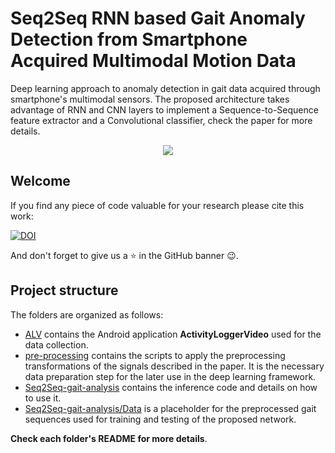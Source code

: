 # Seq2Seq RNN based Gait Anomaly Detection from Smartphone Acquired Multimodal Motion Data
Deep learning approach to anomaly detection in gait data acquired through smartphone's multimodal sensors.
The proposed architecture takes advantage of RNN and CNN layers to implement a Sequence-to-Sequence feature extractor and a Convolutional classifier, check the paper for more details.</br>
<p align="center">
<img src="https://github.com/Soldelli/gait_anomaly_detection/blob/master/ALV/images/teaser_gait_analysis.png">
</p>

## Welcome
If you find any piece of code valuable for your research please cite this work:</br>

[![DOI](https://zenodo.org/badge/DOI/10.5281/zenodo.2648530.svg)](https://doi.org/10.5281/zenodo.2648530)</br>

And don't forget to give us a :star: in the GitHub banner :wink:.

## Project structure
The folders are organized as follows:
- [ALV](https://github.com/Soldelli/gait_anomaly_detection/tree/master/ALV) contains the Android application **ActivityLoggerVideo** used for the data collection.
- [pre-processing](https://github.com/Soldelli/gait_anomaly_detection/tree/master/pre-processing) contains the scripts to apply the preprocessing transformations of the signals described in the paper. It is the necessary data preparation step for the later use in the deep learning framework.
- [Seq2Seq-gait-analysis](https://github.com/Soldelli/gait_anomaly_detection/tree/master/Seq2Seq-gait-analysis) contains the inference code and details on how to use it.
- [Seq2Seq-gait-analysis/Data](https://github.com/Soldelli/gait_anomaly_detection/tree/master/Seq2Seq-gait-analysis/data) is a placeholder for the preprocessed gait sequences used for training and testing of the proposed network. </br>

**Check each folder's README for more details**.


					
